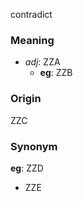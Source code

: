 contradict
### Meaning
+ _adj_: ZZA
	+ __eg__: ZZB

### Origin

ZZC

### Synonym

__eg__: ZZD

+ ZZE


